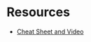 # Resources

* [Cheat Sheet and Video](http://www.newthinktank.com/2015/02/go-programming-tutorial/)
